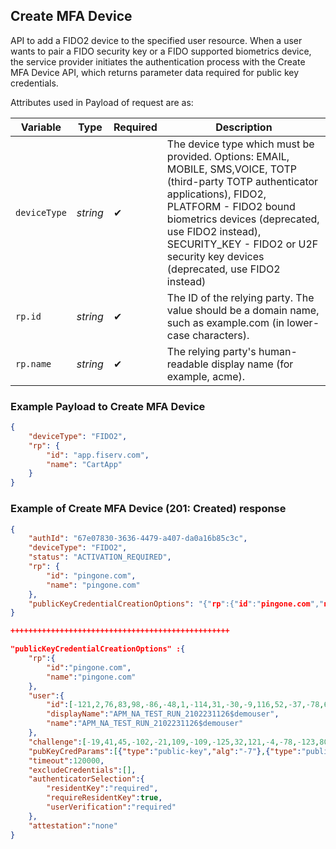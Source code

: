 ## Create MFA Device

API to add a FIDO2 device to the specified user resource. When a user wants to pair a FIDO security key or a FIDO supported biometrics device, the service provider initiates the authentication process with the Create MFA Device API, which returns parameter data required for public key credentials.

<!--
type: tab
titles: Request, Response
-->

Attributes used in Payload of request are as:

| Variable | Type | Required | Description |
| -------- | ---- | -------- | ----------- |
| `deviceType` | *string* | &#10004; | The device type which must be provided. Options: EMAIL, MOBILE, SMS,VOICE, TOTP (third-party TOTP authenticator applications), FIDO2, PLATFORM - FIDO2 bound biometrics devices (deprecated, use FIDO2 instead), SECURITY_KEY - FIDO2 or U2F security key devices (deprecated, use FIDO2 instead) |
| `rp.id` | *string* | &#10004; | The ID of the relying party. The value should be a domain name, such as example.com (in lower-case characters). |
| `rp.name` | *string* | &#10004; | The relying party's human-readable display name (for example, acme). |

### Example Payload to Create MFA Device

```json
{
    "deviceType": "FIDO2",
    "rp": {
        "id": "app.fiserv.com",
        "name": "CartApp"
    }
}
```
<!--
type: tab
-->

### Example of Create MFA Device (201: Created) response

```json
{
    "authId": "67e07830-3636-4479-a407-da0a16b85c3c",
    "deviceType": "FIDO2",
    "status": "ACTIVATION_REQUIRED",
    "rp": {
        "id": "pingone.com",
        "name": "pingone.com"
    },
    "publicKeyCredentialCreationOptions": "{"rp":{"id":"pingone.com","name":"pingone.com"},"user":{"id":[-121,2,76,83,98,-86,-48,1,-114,31,-30,-9,116,52,-37,-78,68,-51,63,37,14,68,-112,56,-104,-7,-41,-116,-121,-46,-38,22],"displayName":"APM_NA_TEST_RUN_2102231126$demouser","name":"APM_NA_TEST_RUN_2102231126$demouser"},"challenge":[-19,41,45,-102,-21,109,-109,-125,32,121,-4,-78,-123,80,53,58,81,29,-111,81,75,11,-44,73,-81,90,4,42,-27,108,75,20],"pubKeyCredParams":[{"type":"public-key","alg":"-7"},{"type":"public-key","alg":"-37"},{"type":"public-key","alg":"-257"}],"timeout":120000,"excludeCredentials":[],"authenticatorSelection":{"residentKey":"required","requireResidentKey":true,"userVerification":"required"},"attestation":"none"}"
}

+++++++++++++++++++++++++++++++++++++++++++++++++

"publicKeyCredentialCreationOptions" :{
    "rp":{
        "id":"pingone.com",
        "name":"pingone.com"
    },
    "user":{
        "id":[-121,2,76,83,98,-86,-48,1,-114,31,-30,-9,116,52,-37,-78,68,-51,63,37,14,68,-112,56,-104,-7,-41,-116,-121,-46,-38,22],
        "displayName":"APM_NA_TEST_RUN_2102231126$demouser",
        "name":"APM_NA_TEST_RUN_2102231126$demouser"
    },
    "challenge":[-19,41,45,-102,-21,109,-109,-125,32,121,-4,-78,-123,80,53,58,81,29,-111,81,75,11,-44,73,-81,90,4,42,-27,108,75,20],
    "pubKeyCredParams":[{"type":"public-key","alg":"-7"},{"type":"public-key","alg":"-37"},{"type":"public-key","alg":"-257"}],
    "timeout":120000,
    "excludeCredentials":[],
    "authenticatorSelection":{
        "residentKey":"required",
        "requireResidentKey":true,
        "userVerification":"required"
    },
    "attestation":"none"
}
```
<!-- type: tab-end -->